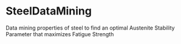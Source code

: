 # SteelDataMining
Data mining properties of steel to find an optimal Austenite Stability Parameter that maximizes Fatigue Strength
